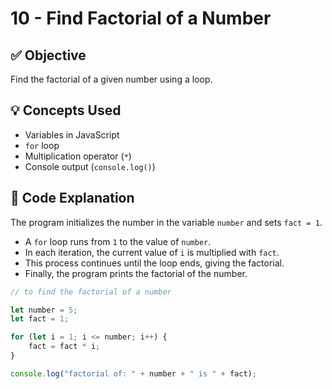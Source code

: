 # 10 - Find Factorial of a Number  

## ✅ Objective  
Find the factorial of a given number using a loop.  

## 💡 Concepts Used  
- Variables in JavaScript  
- `for` loop  
- Multiplication operator (`*`)  
- Console output (`console.log()`)  

## 📘 Code Explanation  
The program initializes the number in the variable `number` and sets `fact = 1`.  
- A `for` loop runs from `1` to the value of `number`.  
- In each iteration, the current value of `i` is multiplied with `fact`.  
- This process continues until the loop ends, giving the factorial.  
- Finally, the program prints the factorial of the number.  

```javascript
// to find the factorial of a number

let number = 5;
let fact = 1;

for (let i = 1; i <= number; i++) {
    fact = fact * i;
}

console.log("factorial of: " + number + " is " + fact);
